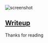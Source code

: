 ![screenshot](https://i.imgur.com/I8dLtUr.png)

## [Writeup](https://gr33pp.github.io/posts/ecowasctf/writeup)
Thanks for reading
